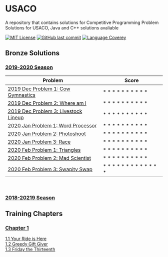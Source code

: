# USACO
A repository that contains solutions for Competitive Programming Problem Solutions for USACO,
Java and C++ solutions avaliable

[![MIT License](https://img.shields.io/github/license/o0River0o/USACO?style=flat-square)](https://github.com/o0River0o/USACO/blob/master/LICENSE)
[![GitHub last commit](https://img.shields.io/github/last-commit/o0River0o/USACO?style=flat-square)]()
[![Language Coverey](https://img.shields.io/github/languages/count/o0River0o/USACO?style=flat-square)]()

## **Bronze Solutions**
### <u>2019-2020 Season</u>
| Problem                                                                          | Score                     |
|----------------------------------------------------------------------------------|---------------------------|
| [2019 Dec Problem 1: Cow Gymnastics](USACO/bronze/2019/Dec/Cow-Gymnastics/)      | * * * * * * * * * *       |  
| [2019 Dec Problem 2: Where am I](USACO/bronze/2019/Dec/Where-am-I/)              | * * * * * * * * * *       |
| [2019 Dec Problem 3: Livestock Lineup](USACO/bronze/2019/Dec/Livestock-Lineup/)  | * * * * * * * * * *       |
| [2020 Jan Problem 1: Word Processor](USACO/bronze/2020/Jan/Word-Processor/)      | * * * * * * * * * *       |  
| [2020 Jan Problem 2: Photoshoot](USACO/bronze/2020/Jan/Photoshoot/)              | * * * * * * * * * *       |
| [2020 Jan Problem 3: Race](USACO/bronze/2020/Jan/Race/)                          | * * * * * * * * * *       | 
| [2020 Feb Problem 1: Triangles](USACO/bronze/2020/Feb/Triangles/)                | * * * * * * * * * *       |  
| [2020 Feb Problem 2: Mad Scientist](USACO/bronze/2020/Feb/Mad-Scientist/)        | * * * * * * * * * *       |
| [2020 Feb Problem 3: Swapity Swap](USACO/bronze/2020/Feb/Swapity-Swap/)          | * * * * * * * * * * * * * |
<br>

### <u>2018-20219 Season</u>


## **Training Chapters**
### <u>Chapter 1</u>

[1.1 Your Ride is Here](USACO/training/chapter1/ride/ride.java)
<br>
[1.2 Greedy Gift Giver](USACO/training/chapter1/gift1/)
<br>
[1.3 Friday the Thirteenth](USACO/training/chapter1/friday/)

